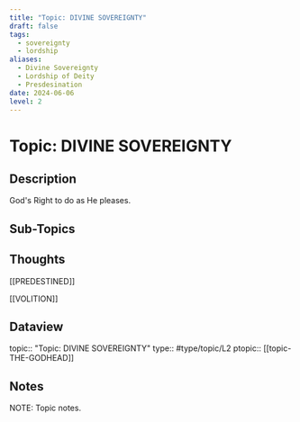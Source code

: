 ```yaml
---
title: "Topic: DIVINE SOVEREIGNTY"
draft: false
tags:
  - sovereignty
  - lordship
aliases:
  - Divine Sovereignty
  - Lordship of Deity
  - Presdesination
date: 2024-06-06
level: 2
---
```

# Topic: DIVINE SOVEREIGNTY
## Description
God's Right to do as He pleases.

## Sub-Topics


## Thoughts
[[PREDESTINED]]

[[VOLITION]]

## Dataview
topic:: "Topic: DIVINE SOVEREIGNTY"
type:: #type/topic/L2
ptopic:: [[topic-THE-GODHEAD]]

## Notes
NOTE: Topic notes.